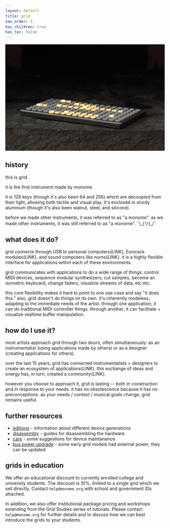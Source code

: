 ```yaml
---
layout: default
title: grid
nav_order: 3
has_children: true
has_toc: false
---
```


![](images/grid-stone-1800.jpg)

## history

this is grid.

it is the first instrument made by monome.

it is 128 keys (though it's also been 64 and 256) which are decoupled from their light, allowing both tactile and visual play. it's enclosed in sturdy aluminum (though it's also been walnut, steel, and silicone).

before we made other instruments, it was referred to as "a monome". as we made other instruments, it was still referred to as "a monome". ¯\\\_(ツ)\_/¯

## what does it do?

grid connects through USB to personal computers(LINK), Eurorack modules(LINK), and sound computers like norns(LINK). it is a highly flexible interface for applications within each of these environments.

grid communicates with applications to do a wide range of things: control MIDI devices, sequence modular synthesizers, cut samples, become an isometric keyboard, change faders, visualize streams of data, etc etc.

this core flexibility makes it hard to point to one use case and say "it does this." also, grid doesn't do things on its own. it's inherently modeless, adapting to the immediate needs of the artist. through one application, it can do traditional MIDI controller things. through another, it can facilitate + visualize realtime buffer manipulation.

## how do I use it?

most artists approach grid through two doors, often simultaneously: as an instrumentalist (using applications made by others) or as a designer (creating applications for others).

over the last 15 years, grid has connected instrumentalists + designers to create an ecosystem of applications(LINK). this exchange of ideas and energy has, in turn, created a community(LINK).

however you choose to approach it, grid is lasting -- both in construction and in response to your needs. it has no obsolescence because it has no preconceptions. as your needs / context / musical goals change, grid remains useful.

## further resources

- [editions](editions) - information about different device generations
- [disassembly](disassembly) - guides for disassembling the hardware
- [care](care) - some suggestions for device maintanance
- [bus power upgrade](buspowerupgrade) - some early grid models had external power, they can be updated

## grids in education

We offer an educational discount to currently enrolled college and university students. The discount is 10%, limited to a single grid which we sell directly. Contact `help@monome.org` with school and government IDs attached.

In addition, we also offer institutional package pricing and workshops extending from the Grid Studies series of tutorials. Please contact `help@monome.org` for further details and to discuss how we can best introduce the grids to your students.